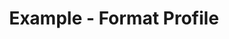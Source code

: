 ---
date:  ""
type: "course"
draft: false
title: "Example - Format Profile"
terms: []
weight : 3
module:
    parted: 2
    layout: ""
    strain: "material"
format:
    model: "person"
    cover: "cover.jpg"
    anima: ""
    theme: ""
source:
    data: ""
metadata:
    index: false
    thumb: "cover.jpg"
    author: ""
parted:
    tutor:
        lead: ""
        desc: ""
        data: 
        - name: ""
          mail: ""
          tele: ""
language:
    id: ""
    en: ""
description: "Lorem ipsum dolor sit amet, consectetur adipiscing elit. Etiam aliquam libero et magna suscipit vestibulum. Suspendisse condimentum ipsum vel mi luctus, nec ornare est porttitor."
---